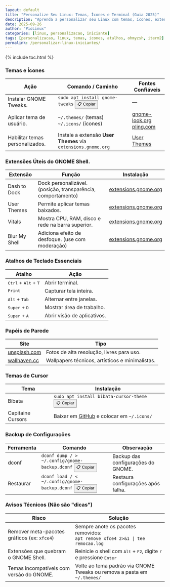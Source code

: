 ```yaml
---
layout: default
title: "Personalize Seu Linux: Temas, Ícones e Terminal (Guia 2025)"
description: "Aprenda a personalizar seu Linux com temas, ícones, extensões e atalhos. Deixe seu sistema com a sua cara — como um terminal com Oh My Zsh."
date: 2025-09-26
author: "PioLinux"
categories: [linux, personalizacao, iniciante]
tags: [personalizacao, linux, temas, icones, atalhos, ohmyzsh, iterm2]
permalink: /personalizar-linux-iniciantes/
---
```



{% include toc.html %}



<section class="post-content">


  <h3 id="temas-icone">Temas e Ícones</h3>
<table class="evergreen-table">
  <thead>
    <tr>
      <th>Ação</th>
      <th>Comando / Caminho</th>
      <th>Fontes Confiáveis</th>
    </tr>
  </thead>
  <tbody>
    <tr>
      <td data-label="Ação">Instalar GNOME Tweaks.</td>
      <td data-label="Comando / Caminho">
        <code>sudo apt install gnome-tweaks</code>
        <button class="copy-btn" data-command="sudo apt install gnome-tweaks">📋 Copiar</button>
      </td>
      <td data-label="Fontes Confiáveis">—</td>
    </tr>
    <tr>
      <td data-label="Ação">Aplicar tema de usuário.</td>
      <td data-label="Comando / Caminho">
        <code>~/.themes/</code> (temas)<br>
        <code>~/.icons/</code> (ícones)
      </td>
      <td data-label="Fontes Confiáveis">
        <a href="https://www.gnome-look.org/" target="_blank">gnome-look.org</a><br>
        <a href="https://pling.com/" target="_blank">pling.com</a>
      </td>
    </tr>
    <tr>
      <td data-label="Ação">Habilitar temas personalizados.</td>
      <td data-label="Comando / Caminho">
        Instale a extensão <strong>User Themes</strong> via <code>extensions.gnome.org</code>
      </td>
      <td data-label="Fontes Confiáveis">
        <a href="https://extensions.gnome.org/extension/19/user-themes/" target="_blank">User Themes</a>
      </td>
    </tr>
  </tbody>
</table>

<h3 id="extensoes">Extensões Úteis do GNOME Shell.</h3>
<table class="evergreen-table">
  <thead>
    <tr>
      <th>Extensão</th>
      <th>Função</th>
      <th>Instalação</th>
    </tr>
  </thead>
  <tbody>
    <tr>
      <td data-label="Extensão">Dash to Dock</td>
      <td data-label="Função">Dock personalizável. (posição, transparência, comportamento)</td>
      <td data-label="Instalação">
        <a href="https://extensions.gnome.org/extension/307/dash-to-dock/" target="_blank">extensions.gnome.org</a>
      </td>
    </tr>
    <tr>
      <td data-label="Extensão">User Themes</td>
      <td data-label="Função">Permite aplicar temas baixados.</td>
      <td data-label="Instalação">
        <a href="https://extensions.gnome.org/extension/19/user-themes/" target="_blank">extensions.gnome.org</a>
      </td>
    </tr>
    <tr>
      <td data-label="Extensão">Vitals</td>
      <td data-label="Função">Mostra CPU, RAM, disco e rede na barra superior.</td>
      <td data-label="Instalação">
        <a href="https://extensions.gnome.org/extension/1460/vitals/" target="_blank">extensions.gnome.org</a>
      </td>
    </tr>
    <tr>
      <td data-label="Extensão">Blur My Shell</td>
      <td data-label="Função">Adiciona efeito de desfoque. (use com moderação)</td>
      <td data-label="Instalação">
        <a href="https://extensions.gnome.org/extension/3193/blur-my-shell/" target="_blank">extensions.gnome.org</a>
      </td>
    </tr>
  </tbody>
</table>

<h3 id="atalhos">Atalhos de Teclado Essenciais</h3>
<table class="evergreen-table">
  <thead>
    <tr>
      <th>Atalho</th>
      <th>Ação</th>
    </tr>
  </thead>
  <tbody>
    <tr>
      <td data-label="Atalho"><kbd>Ctrl</kbd> + <kbd>Alt</kbd> + <kbd>T</kbd></td>
      <td data-label="Ação">Abrir terminal.</td>
    </tr>
    <tr>
      <td data-label="Atalho"><kbd>Print</kbd></td>
      <td data-label="Ação">Capturar tela inteira.</td>
    </tr>
    <tr>
      <td data-label="Atalho"><kbd>Alt</kbd> + <kbd>Tab</kbd></td>
      <td data-label="Ação">Alternar entre janelas.</td>
    </tr>
    <tr>
      <td data-label="Atalho"><kbd>Super</kbd> + <kbd>D</kbd></td>
      <td data-label="Ação">Mostrar área de trabalho.</td>
    </tr>
    <tr>
      <td data-label="Atalho"><kbd>Super</kbd> + <kbd>A</kbd></td>
      <td data-label="Ação">Abrir visão de aplicativos.</td>
    </tr>
  </tbody>
</table>

<h3 id="papeis-parede">Papéis de Parede</h3>
<table class="evergreen-table">
  <thead>
    <tr>
      <th>Site</th>
      <th>Tipo</th>
    </tr>
  </thead>
  <tbody>
    <tr>
      <td data-label="Site"><a href="https://unsplash.com/" target="_blank">unsplash.com</a></td>
      <td data-label="Tipo">Fotos de alta resolução, livres para uso.</td>
    </tr>
    <tr>
      <td data-label="Site"><a href="https://wallhaven.cc/" target="_blank">wallhaven.cc</a></td>
      <td data-label="Tipo">Wallpapers técnicos, artísticos e minimalistas.</td>
    </tr>
  </tbody>
</table>

<h3 id="cursores">Temas de Cursor</h3>
<table class="evergreen-table">
  <thead>
    <tr>
      <th>Tema</th>
      <th>Instalação</th>
    </tr>
  </thead>
  <tbody>
    <tr>
      <td data-label="Tema">Bibata</td>
      <td data-label="Instalação">
        <code>sudo apt install bibata-cursor-theme</code>
        <button class="copy-btn" data-command="sudo apt install bibata-cursor-theme">📋 Copiar</button>
      </td>
    </tr>
    <tr>
      <td data-label="Tema">Capitaine Cursors</td>
      <td data-label="Instalação">
        Baixar em <a href="https://github.com/keeferrourke/capitaine-cursors" target="_blank">GitHub</a> e colocar em <code>~/.icons/</code>
      </td>
    </tr>
  </tbody>
</table>

<h3 id="backup-config">Backup de Configurações</h3>
<table class="evergreen-table">
  <thead>
    <tr>
      <th>Ferramenta</th>
      <th>Comando</th>
      <th>Observação</th>
    </tr>
  </thead>
  <tbody>
    <tr>
      <td data-label="Ferramenta">dconf</td>
      <td data-label="Comando">
        <code>dconf dump / > ~/.config/gnome-backup.dconf</code>
        <button class="copy-btn" data-command="dconf dump / > ~/.config/gnome-backup.dconf">📋 Copiar</button>
      </td>
      <td data-label="Observação">Backup das configurações do GNOME.</td>
    </tr>
    <tr>
      <td data-label="Ferramenta">Restaurar</td>
      <td data-label="Comando">
        <code>dconf load / < ~/.config/gnome-backup.dconf</code>
        <button class="copy-btn" data-command="dconf load / < ~/.config/gnome-backup.dconf">📋 Copiar</button>
      </td>
      <td data-label="Observação">Restaura configurações após falha.</td>
    </tr>
  </tbody>
</table>

<h3 id="aviso-seguranca">Avisos Técnicos (Não são "dicas")</h3>
<table class="evergreen-table">
  <thead>
    <tr>
      <th>Risco</th>
      <th>Solução</th>
    </tr>
  </thead>
  <tbody>
    <tr>
      <td data-label="Risco">Remover meta-pacotes gráficos (ex: <code>xfce4</code>)</td>
      <td data-label="Solução">
        Sempre anote os pacotes removidos:<br>
        <code>apt remove xfce4 2>&1 | tee remocao.log</code>
      </td>
    </tr>
    <tr>
      <td data-label="Risco">Extensões que quebram o GNOME Shell.</td>
      <td data-label="Solução">
        Reinicie o shell com <kbd>Alt</kbd> + <kbd>F2</kbd>, digite <code>r</code> e pressione <kbd>Enter</kbd>
      </td>
    </tr>
    <tr>
      <td data-label="Risco">Temas incompatíveis com versão do GNOME.</td>
      <td data-label="Solução">
        Volte ao tema padrão via GNOME Tweaks ou remova a pasta em <code>~/.themes/</code>
      </td>
    </tr>
  </tbody>
</table>

</section>




